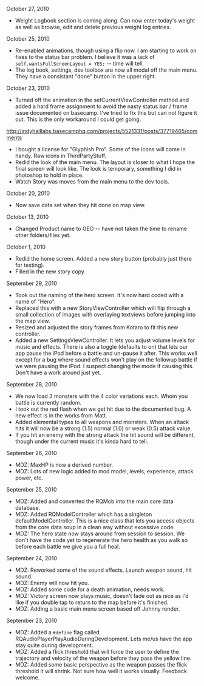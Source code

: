 October 27, 2010

* Weight Logbook section is coming along. Can now enter today's weight as well as browse, edit and delete previous weight log entries.

October 25, 2010

* Re-enabled animations, though using a flip now. I am starting to work on fixes to the status bar problem. I believe it was a lack of `self.wantsFullScreenLayout = YES;` -- time will tell.
* The log book, settings, dev toolbox are now all modal off the main menu. They have a consistant "done" button in the upper right.

October 23, 2010

* Turned off the animation in the setCurrentViewController method and added a hard frame assignment to avoid the nasty status bar / frame issue documented on basecamp. I've tried to fix this but can not figure it out. This is the only workaround I could get going.

<http://indyhalllabs.basecamphq.com/projects/5521331/posts/37719465/comments>

* I bought a license for "Glyphish Pro". Some of the icons will come in handy. Raw icons in ThirdPartyStuff.
* Redid the look of the main menu. The layout is closer to what I hope the final screen will look like. The look is temporary, something I did in photoshop to hold in place.
* Watch Story was moves from the main menu to the dev tools. 

October 20, 2010

* Now save data set when they hit done on map view.

October 13, 2010

* Changed Product name to GEO -- have not taken the time to rename other folders/files yet.

October 1, 2010

* Redid the home screen. Added a new story button (probably just there for testing).
* Filled in the new story copy.

September 29, 2010

* Took out the naming of the hero screen. It's now hard coded with a name of "Hero".
* Replaced this with a new StoryViewController which will flip through a small collection of images with overlaying textviews before jumping into the map view.
* Resized and adjusted the story frames from Kotaro to fit this new controller.
* Added a new SettingsViewController. It lets you adjust volume levels for music and effects. There is also a toggle (defaults to on) that lets our app pause the iPod before a battle and un-pause it after. This works well except for a bug where sound effects won't play on the followup battle if we were pausing the iPod. I suspect changing the mode if causing this. Don't have a work around just yet.

September 28, 2010

* We now load 3 monsters with the 4 color variations each. Whom you battle is currently random.
* I took out the red flash when we get hit due to the documented bug. A new effect is in the works from Matt.
* Added elemental types to all weapons and monsters. When an attack hits it will now be a strong (1.5) normal (1.0) or weak (0.5) attack value.
* If you hit an enemy with the strong attack the hit sound will be different, though under the current music it's kinda hard to tell.

September 26, 2010

* MDZ: MaxHP is now a derived number.
* MDZ: Lots of new logic added to mod model, levels, experience, attack power, etc.

September 25, 2010

* MDZ: Added and converted the RQMob into the main core data database.
* MDZ: Added RQModelController which has a singleton defaultModelController. This is a nice class that lets you access objects from the core data soup in a clean way without excessive code.
* MDZ: The hero state now stays around from session to session. We don't have the code yet to regenerate the hero health as you walk so before each battle we give you a full heal.

September 24, 2010

* MDZ: Reworked some of the sound effects. Launch weapon sound, hit sound.
* MDZ: Enemy will now hit you.
* MDZ: Added some code for a death animation, needs work.
* MDZ: Victory screen now plays music, doesn't fade out as nice as I'd like if you double tap to return to the map before it's finished.
* MDZ: Adding a basic main menu screen based off Johnny render.

September 23, 2010

* MDZ: Added a `#define` flag called RQAudioPlayerPlayAudioDuringDevelopment. Lets me/us have the app stay quite during development.
* MDZ: Added a flick threshold that will force the user to define the trajectory and velocity of the weapon before they pass the yellow line.
* MDZ: Added some basic perspective as the weapon passes the flick threshold it will shrink. Not sure how well it works visually. Feedback welcome.

